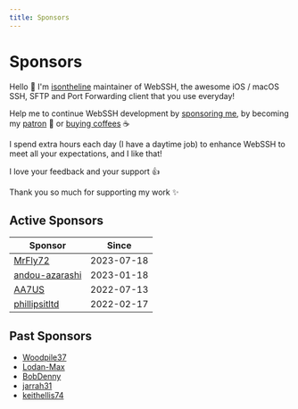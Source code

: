 ```yaml
---
title: Sponsors
---
```

# Sponsors
Hello :wave: I'm [isontheline](https://github.com/sponsors/isontheline) maintainer of WebSSH, the awesome iOS / macOS SSH, SFTP and Port Forwarding client that you use everyday!

Help me to continue WebSSH development by [sponsoring me](https://github.com/sponsors/isontheline), by becoming my [patron](https://en.liberapay.com/isontheline/) :construction_worker: or [buying coffees](https://www.buymeacoffee.com/isontheline) :coffee:

I spend extra hours each day (I have a daytime job) to enhance WebSSH to meet all your expectations, and I like that! 

I love your feedback and your support 👍

Thank you so much for supporting my work ✨

## Active Sponsors
| Sponsor | Since |
| --- | --- |
| [MrFly72](https://github.com/MrFly72) | 2023-07-18 |
| [andou-azarashi](https://github.com/andou-azarashi) | 2023-01-18 |
| [AA7US](https://github.com/AA7US) | 2022-07-13 |
| [phillipsitltd](https://github.com/phillipsitltd) | 2022-02-17 |

## Past Sponsors
* [Woodpile37](https://github.com/Woodpile37)
* [Lodan-Max](https://github.com/Lodan-Max)
* [BobDenny](https://github.com/BobDenny)
* [jarrah31](https://github.com/jarrah31)
* [keithellis74](https://github.com/keithellis74)